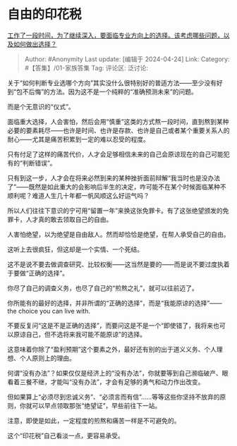 # 自由的印花税
[工作了一段时间，为了继续深入，要面临专业方向上的选择。该考虑哪些问题，以及如何做出选择？](https://www.zhihu.com/question/653732373/answer/3476443090)

> Author: #Anonymity
> Last update: [编辑于 2024-04-24]
> Link:
> Category: #【答集】/01-家族答集 
> Tag: 
> 评论区:
> 泛讨论:

关于“如何判断专业选哪个方向”其实没什么很特别好的普适方法——至少没有好到“包不后悔”的方法。因为这不是一个纯粹的“准确预测未来”的问题。

而是个无意识的“仪式”。

面临重大选择，人会害怕，然后会用“慎重”这类的方式熬一段时间，直到熬到某种必要的要素耗尽——也许是时间、也许是存款、也许是自己或者某个重要关系人的耐心——尤其是痛苦积累到一定的难以忍受的程度。

只有付足了这样的痛苦代价，人才会足够相信未来的自己会原谅现在的自己可能犯有的“判断错误”。

只有到这一步，人才会在将来必然到来的某种挫折面前辩解“我当时也是没办法了”——既然是如此重大的会影响后半生的决定，咋可能不在某个时候面临某种不顺利呢？难道人生几十年都一帆风顺这么好运气吗？

所以人们往往下意识的宁可用“留置一年”来换这张免罪卡。有了这张绝望颁发的免罪卡，人才真的敢去领取自己的自由。

人害怕绝望，以为绝望是自由敌人。然而却恰恰是绝望，在帮人承受自己的自由。

这听上去很疯狂，但这却是一个实情、一个死结。

这不是说不要去做调查研究、比较权衡——这当然是要的——而是说不要过度执着于要做“正确的选择”。

你尽了自己的调查义务，也尽了自己的“煎熬之礼”，就可以往前迈了。

你所能有的最好的选择，并非所谓的“正确的选择”，而是“我能原谅的选择”——the choice you can live with.

不要反复问“这是不是正确的选择”，而要问这是不是一个“即使错了，我将来也可以原谅自己，但不选将来我可能不能原谅”的选择。

这意味着你除了“盈利预期”这个要素之外，最好还有别的出于道义义务、个人理想、个人原则上的理由。

何谓“没有办法”？如果仅仅是经济上的“没有办法”，你就要等到自己濒临破产、眼看着三餐不继，才能叫“没有办法”，才会有足够的勇气和动力作出改变。

但如果算上“必须尽到忠诚义务”、“必须言而有信”……等等这些你坚持不放弃的原则，你就可以早点领取那张“绝望证”，早些前往下一站。

注意，即使是如此，一定程度的煎熬和痛苦一样是不可避免的。

这个“印花税”自己看淡一点，更容易承受。